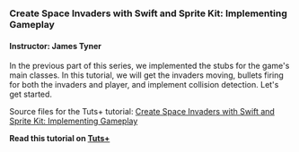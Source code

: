 ### Create Space Invaders with Swift and Sprite Kit: Implementing Gameplay
#### Instructor: James Tyner

In the previous part of this series, we implemented the stubs for the game's main classes. In this tutorial, we will get the invaders moving, bullets firing for both the invaders and player, and implement collision detection. Let's get started.

Source files for the Tuts+ tutorial: [Create Space Invaders with Swift and Sprite Kit: Implementing Gameplay
](http://code.tutsplus.com/tutorials/create-space-invaders-with-swift-and-sprite-kit-implementing-gameplay--cms-23372)

**Read this tutorial on [Tuts+](https://code.tutsplus.com)**
